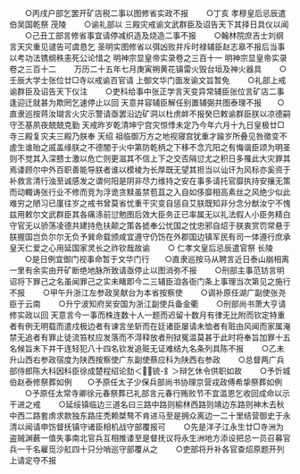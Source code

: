 <!-- { "loadSidebar": true } -->
　　○丙戌户部乞罢开矿店税二事以图修省实政不报
　　○丁亥  孝穆皇后忌辰遣伯吴国乾祭  茂陵
　　○谕礼部以  三殿灾戒谕文武群臣及诏告天下其择日具仪以闻
　　○己丑工部言修省事宜请停减织造及烧造二事不报
　　○翰林院庶吉士刘纲言天灾重见谴告可虞恳乞  圣明实图修省以弭凶败并斥时禄辅臣赵志皋不报后当事以考功法镌纲秩恚死公论惜之
明神宗显皇帝实录卷之三百十一
明神宗显皇帝实录卷之三百十二
　　万历二十五年七月庚寅朔黄花镇雷火毁台垣及神火器具
　　○壬辰大学士张位廿□寺以戒谕百官请  上御文华门面发谕文旨暂免
　　○礼部上戒谕群臣及诏告天下仪注
　　○吏科给事中张正学言天变异常辅臣张位言矿店二事逢迎迁就甚为欺罔乞速停止以回  天意并容辅臣解任别置辅弼共图泰理不报　　○直隶巡按蒋汝瑚言火灾示警请亟罢沿边矿洞以杜虏衅不报癸巳敕谕群臣朕以凉德嗣守丕基夙夜兢兢克勤  天戒昨岁乾清坤宁宫灾惊悸未定乃今年六月十九日皇极廿□寺三殿复灾夫三殿乃朕奉  天绍  祖临御万方之地视寝宫犹重才踰岁所叠见咎徵变不虗生谁贻之戚盖缘朕之不德闇于火中第防乾柄之下移不念亢阳之有悔谐臣颂为明圣则不觉其入深戆士激以危亡则更滋其不信上下之交否隔愆尤之积日多罹此大灾罪其焉诿顾尔中外百职善能导朕者谁以模棱为长厚既无望其担当以讪讦为风标亦奚资于补救言清行浊至诚感发之谓何阳是阴非尽力维持之安在事多请托官靡执持安攘无策而动輙诪张行业不修而竞为浮诡贪黩虽禁苞苴之入自如侈靡相高素丝之风绝少似此难穷之陋习已廑往岁之戒书曾莫省忧重干灾变自惩自艾朕既知非分念分猷汝宁不愧兹用敕尔文武群臣其各痛涤前愆勉图后效大臣务正已率属无以礼法假人小臣务精白守官无以骄荡凌德共建持危扶颠之策各摅奉公忧国之忱忠邪自炤于朕衷赏罚常悬于朕握国岂负尔尔无负予巽命载颁咸宜遵守仍饬在外郡国边镇军民有司一体遵行庶承  皇天仁爱之心用延国家灵长之祚钦哉故谕
　　○  仁孝文皇后忌辰遣官祭  长陵
　　○是日例宜御门视事命暂于文华门行　　○直隶巡按马从聘言近日泰山崩相离一里有余实由开矿断绝地脉所致请亟停止以图消弥不报
　　○刑部主事范钫言明诏将下罪己之名虽闻罪己之实未睹即今二三辅臣洎各衙门条上事理当次第见之施行不报
　　○甲午升浙江左参政吴献台为本省按察使
　　○调补原任湖广副使张尧臣于云南
　　○升宁波知府吴安国为浙江副使兵备金衢
　　○刑部尚书萧大亨请修实政以回  天意言今一事而株连数十人一题而迟留十数月有律无比附而钦定特重者有例无明载而遣戍极边者有谏言坐斩而在廷诸臣屡请未恤者有赃由风闻而家属淹禁无追者有罪止徒流笞杖应发落而不淂释放者刑狱冤滥莫甚于此时将奉旨加罪十五名候旨未下并干连轻犯八十四名钦发追赃无证难结九名条列具陈不报
　　○乙未升山西右参政宿度为陕西按察使广东副使蔡应科为陕西右参政
　　○总督两广兵部侍郎陈大科因科臣徐成楚程绍论劾＜锍-釒＞辩乞休令供职如故
　　○予忻城伯赵泰修祭葬如例　　○予原任太子少保兵部尚书协理京营戎政傅希挚祭葬如例
　　○予原任太常寺卿徐元春祭葬已礼部言元春行贿败节不宜滥恩乞收回成命以示干进之戒
　　○延绥镇临边三道名曰三路中路则榆林西路则靖边东路则神木去秋中西二路套虏求款独东路庄秃赖桀骜不肯进马至是拥众离边一二十里结营御史于永清以闻请申饬督抚镇守诸臣相机战守部覆报可
　　○先是洋子江永生廿□寺洲为盗贼渊薮一值失事南北官兵互相推诿至是督抚议将永生洲地方添设把总一员召募官兵一千名雇觅沙舡四十只分哨巡守部覆从之
　　○吏部将升补各官查炤原题开列  上请定夺不报
